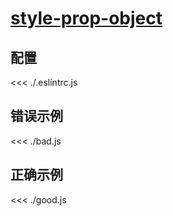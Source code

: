 # [style-prop-object](https://github.com/jsx-eslint/eslint-plugin-react/blob/master/docs/rules/style-prop-object.md)

## 配置

<<< ./.eslintrc.js

## 错误示例

<<< ./bad.js

## 正确示例

<<< ./good.js
